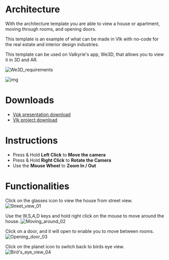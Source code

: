 # Architecture
With the architecture template you are able to view a house or apartment, moving through rooms, and opening doors. 

This template is an example of what can be made in Vlk with no-code for the real estate and interior design industries.

This template can be used on Valkyrie's app, We3D, that allows you to view it in 3D and AR. 

![We3D_requirements](https://gitlab.talansoft.com/Pub/Wiki/wikis/Valkyrie-for-iOS)

![img](https://cdn2.talansoft.com/ftp/img/www/Design-and-Construction-1600x1200-v2.jpg)

# Downloads

- [Vpk presentation download](https://cdn2.talansoft.com/ftp/samples/Architecture-Template-V2.vpk)
- [Vlk project download](https://cdn2.talansoft.com/ftp/samples/Architecture-Template-V2.zip)

# Instructions
- Press & Hold **Left Click** to **Move the camera** 
- Press & Hold **Right Click** to **Rotate the Camera** 
- Use the **Mouse Wheel** to **Zoom In / Out** 

# Functionalities
Click on the glasses icon to view the house from street view. 
![Street_view_01](https://media.giphy.com/media/D3zjlv07VYjf0VwcMk/giphy.gif)

Use the W,S,A,D keys and hold right click on the mouse to move around the house. 
![Moving_around_02](https://media.giphy.com/media/6aUP3dZjsG3HcTpmxI/giphy.gif)

Click on a door, and it will open to enable you to move between rooms.
![Opening_door_03](https://media.giphy.com/media/ZaubihlkDVljNg9BeK/giphy.gif)

Click on the planet icon to switch back to birds eye view. 
![Bird's_eye_view_04](https://media.giphy.com/media/USBqrAC2ppWzChPmcc/giphy.gif)

